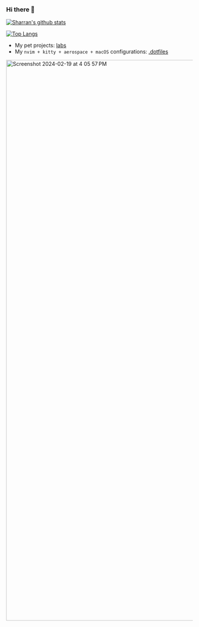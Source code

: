 ### Hi there 👋

[![Sharran's github stats](https://github-readme-stats.vercel.app/api?username=msharran&count_private=true&show_icons=true)](https://github.com/msharran)

[![Top Langs](https://github-readme-stats.vercel.app/api/top-langs/?username=msharran&exclude_repo=k8s_jenkins_gitlab_flask)](https://github.com/msharran)

- My pet projects: [labs](https://github.com/msharran/labs)
- My `nvim + kitty + aerospace + macOS` configurations: [.dotfiles](https://github.com/msharran/.dotfiles)
  
<img width="1511" alt="Screenshot 2024-02-19 at 4 05 57 PM" src="https://github.com/msharran/msharran/assets/48464543/5753c2de-6dc8-493a-8fd5-91eab6d74852">


<!--
**msharran/msharran** is a ✨ _special_ ✨ repository because its `README.md` (this file) appears on your GitHub profile.

Here are some ideas to get you started:

- 🔭 I’m currently working on ...
- 🌱 I’m currently learning ...
- 👯 I’m looking to collaborate on ...
- 🤔 I’m looking for help with ...
- 💬 Ask me about ...
- 📫 How to reach me: ...
- 😄 Pronouns: ...
- ⚡ Fun fact: ...
-->


